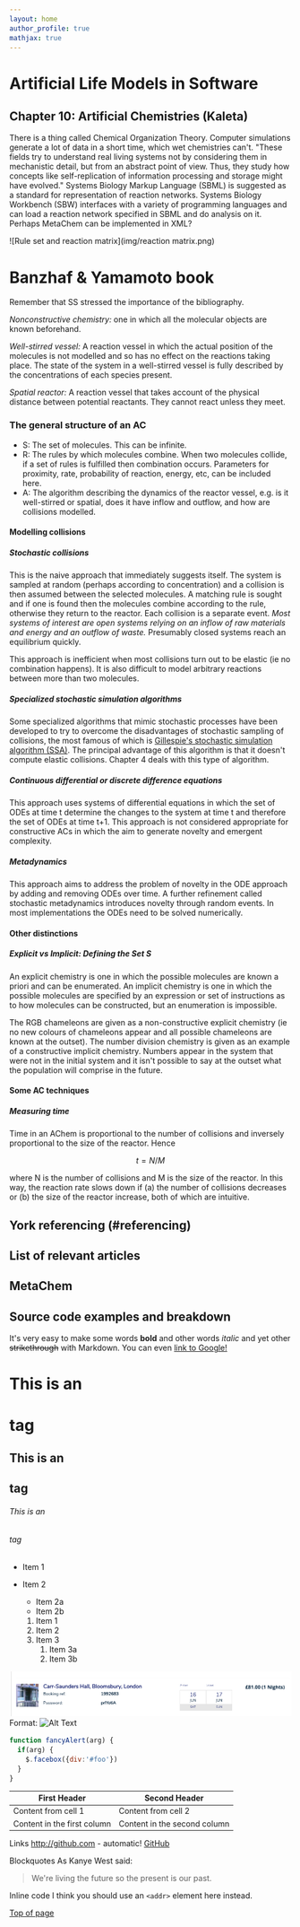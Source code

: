 ```yaml
---
layout: home
author_profile: true
mathjax: true
---
```

# Artificial Life Models in Software

## Chapter 10: Artificial Chemistries (Kaleta)

There is a thing called Chemical Organization Theory. Computer simulations generate a lot of data in a short time, which wet chemistries can't. "These fields try to understand real living systems not by considering them in mechanistic detail, but from an abstract point of view. Thus, they study how concepts like self-replication of information processing and storage might have evolved." Systems Biology Markup Language (SBML) is suggested as a standard for representation of reaction networks. Systems Biology Workbench (SBW) interfaces with a variety of programming languages and can load a reaction network specified in SBML and do analysis on it. Perhaps MetaChem can be implemented in XML?

![Rule set and reaction matrix](img/reaction matrix.png)

# Banzhaf & Yamamoto book

Remember that SS stressed the importance of the bibliography.

*Nonconstructive chemistry:* one in which all the molecular objects are known beforehand.

*Well-stirred vessel:* A reaction vessel in which the actual position of the molecules is not modelled and so has no effect on the reactions taking place. The state of the system in a well-stirred vessel is fully described by the concentrations of each species present.

*Spatial reactor:* A reaction vessel that takes account of the physical distance between potential reactants. They cannot react unless they meet.

### The general structure of an AC

* S: The set of molecules.
This can be infinite.
* R: The rules by which molecules combine. When two molecules collide, if a set of rules is fulfilled then combination occurs. Parameters for proximity, rate, probability of reaction, energy, etc, can be included here.
* A: The algorithm describing the dynamics of the reactor vessel, e.g. is it well-stirred or spatial, does it have inflow and outflow, and how are collisions modelled.

#### Modelling collisions

##### Stochastic collisions

This is the naive approach that immediately suggests itself. The system is sampled at random (perhaps according to concentration) and a collision is then assumed between the selected molecules. A matching rule is sought and if one is found then the molecules combine according to the rule, otherwise they return to the reactor. Each collision is a separate event. *Most systems of interest are open systems relying on an inflow of raw materials and energy and an outflow of waste.* Presumably closed systems reach an equilibrium quickly.

This approach is inefficient when most collisions turn out to be elastic (ie no combination happens). It is also difficult to model arbitrary reactions between more than two molecules.

##### Specialized stochastic simulation algorithms

Some specialized algorithms that mimic stochastic processes have been developed to try to overcome the disadvantages of stochastic sampling of collisions, the most famous of which is [Gillespie's stochastic simulation algorithm (SSA)](https://en.wikipedia.org/wiki/Gillespie_algorithm). The principal advantage of this algorithm is that it doesn't compute elastic collisions. Chapter 4 deals with this type of algorithm.

##### Continuous differential or discrete difference equations

This approach uses systems of differential equations in which the set of ODEs at time t determine the changes to the system at time t and therefore the set of ODEs at time t+1. This approach is not considered appropriate for constructive ACs in which the aim to generate novelty and emergent complexity.

##### Metadynamics

This approach aims to address the problem of novelty in the ODE approach by adding and removing ODEs over time. A further refinement called stochastic metadynamics introduces novelty through random events. In most implementations the ODEs need to be solved numerically.

#### Other distinctions

##### Explicit vs Implicit: Defining the Set S

An explicit chemistry is one in which the possible molecules are known a priori and can be enumerated. An implicit chemistry is one in which the possible molecules are specified by an expression or set of instructions as to how molecules can be constructed, but an enumeration is impossible.

The RGB chameleons are given as a non-constructive explicit chemistry (ie no new colours of chameleons appear and all possible chameleons are known at the outset). The number division chemistry is given as an example of a constructive implicit chemistry. Numbers appear in the system that were not in the initial system and it isn't possible to say at the outset what the population will comprise in the future.

#### Some AC techniques

##### Measuring time

Time in an AChem is proportional to the number of collisions and inversely proportional to the size of the reactor. Hence

$$t = N/M$$

where N is the number of collisions and M is the size of the reactor. In this way, the reaction rate slows down if (a) the number of collisions decreases or (b) the size of the reactor increase, both of which are intuitive.


## York referencing (#referencing)
## List of relevant articles
## MetaChem
## Source code examples and breakdown

It's very easy to make some words **bold** and other words *italic*  and yet other ~~strikethrough~~ with Markdown. You can even [link to Google!](http://google.com)

# This is an <h1> tag
## This is an <h2> tag
###### This is an <h6> tag

* Item 1
* Item 2
  * Item 2a
  * Item 2b

  1. Item 1
  1. Item 2
  1. Item 3
     1. Item 3a
     1. Item 3b

![My image](/img/pic.png)
Format: ![Alt Text](url)

```javascript
function fancyAlert(arg) {
  if(arg) {
    $.facebox({div:'#foo'})
  }
}
```

First Header | Second Header
------------ | -------------
Content from cell 1 | Content from cell 2
Content in the first column | Content in the second column

Links
http://github.com - automatic!
[GitHub](http://github.com)

Blockquotes
As Kanye West said:

> We're living the future so
> the present is our past.

Inline code
I think you should use an
`<addr>` element here instead.

[Top of page](#top)

